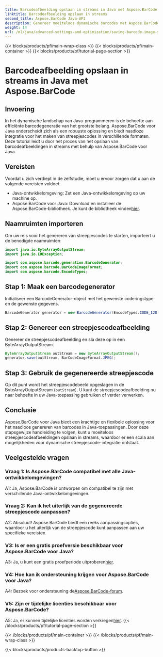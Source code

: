```yaml
---
title: Barcodeafbeelding opslaan in streams in Java met Aspose.BarCode
linktitle: Barcodeafbeelding opslaan in streams
second_title: Aspose.BarCode Java-API
description: Genereer moeiteloos dynamische barcodes met Aspose.BarCode voor Java. Volg onze stapsgewijze handleiding om streepjescodeafbeeldingen op te slaan in streams.
weight: 14
url: /nl/java/advanced-settings-and-optimization/saving-barcode-image-streams/
---
```


{{< blocks/products/pf/main-wrap-class >}}
{{< blocks/products/pf/main-container >}}
{{< blocks/products/pf/tutorial-page-section >}}

# Barcodeafbeelding opslaan in streams in Java met Aspose.BarCode

## Invoering

In het dynamische landschap van Java-programmeren is de behoefte aan efficiënte barcodegeneratie van het grootste belang. Aspose.BarCode voor Java onderscheidt zich als een robuuste oplossing en biedt naadloze integratie voor het maken van streepjescodes in verschillende formaten. Deze tutorial leidt u door het proces van het opslaan van barcodeafbeeldingen in streams met behulp van Aspose.BarCode voor Java.

## Vereisten

Voordat u zich verdiept in de zelfstudie, moet u ervoor zorgen dat u aan de volgende vereisten voldoet:

- Java-ontwikkelomgeving: Zet een Java-ontwikkelomgeving op uw machine op.
- Aspose.BarCode voor Java: Download en installeer de Aspose.BarCode-bibliotheek. Je kunt de bibliotheek vinden[hier](https://releases.aspose.com/barcode/java/).

## Naamruimten importeren

Om uw reis voor het genereren van streepjescodes te starten, importeert u de benodigde naamruimten:

```java
import java.io.ByteArrayOutputStream;
import java.io.IOException;

import com.aspose.barcode.generation.BarcodeGenerator;
import com.aspose.barcode.BarCodeImageFormat;
import com.aspose.barcode.EncodeTypes;
```

## Stap 1: Maak een barcodegenerator

Initialiseer een BarcodeGenerator-object met het gewenste coderingstype en de gewenste gegevens.

```java
BarcodeGenerator generator = new BarcodeGenerator(EncodeTypes.CODE_128, "123456");
```

## Stap 2: Genereer een streepjescodeafbeelding

Genereer de streepjescodeafbeelding en sla deze op in een ByteArrayOutputStream.

```java
ByteArrayOutputStream outStream = new ByteArrayOutputStream();
generator.save(outStream, BarCodeImageFormat.JPEG);
```

## Stap 3: Gebruik de gegenereerde streepjescode

Op dit punt wordt het streepjescodebeeld opgeslagen in de ByteArrayOutputStream (`outStream`). U kunt de streepjescodeafbeelding nu naar behoefte in uw Java-toepassing gebruiken of verder verwerken.

## Conclusie

Aspose.BarCode voor Java biedt een krachtige en flexibele oplossing voor het naadloos genereren van barcodes in Java-toepassingen. Door deze stapsgewijze handleiding te volgen, kunt u moeiteloos streepjescodeafbeeldingen opslaan in streams, waardoor er een scala aan mogelijkheden voor dynamische streepjescode-integratie ontstaat.

## Veelgestelde vragen

### Vraag 1: Is Aspose.BarCode compatibel met alle Java-ontwikkelomgevingen?

A1: Ja, Aspose.BarCode is ontworpen om compatibel te zijn met verschillende Java-ontwikkelomgevingen.

### Vraag 2: Kan ik het uiterlijk van de gegenereerde streepjescode aanpassen?

A2: Absoluut! Aspose.BarCode biedt een reeks aanpassingsopties, waardoor u het uiterlijk van de streepjescode kunt aanpassen aan uw specifieke vereisten.

### V3: Is er een gratis proefversie beschikbaar voor Aspose.BarCode voor Java?

 A3: Ja, u kunt een gratis proefperiode uitproberen[hier](https://releases.aspose.com/).

### V4: Hoe kan ik ondersteuning krijgen voor Aspose.BarCode voor Java?

 A4: Bezoek voor ondersteuning de[Aspose.BarCode-forum](https://forum.aspose.com/c/barcode/13).

### V5: Zijn er tijdelijke licenties beschikbaar voor Aspose.BarCode?

 A5: Ja, er kunnen tijdelijke licenties worden verkregen[hier](https://purchase.aspose.com/temporary-license/).
{{< /blocks/products/pf/tutorial-page-section >}}

{{< /blocks/products/pf/main-container >}}
{{< /blocks/products/pf/main-wrap-class >}}

{{< blocks/products/products-backtop-button >}}
